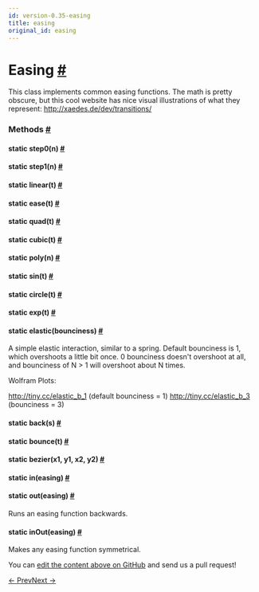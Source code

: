 ```yaml
---
id: version-0.35-easing
title: easing
original_id: easing
---
```

<a id="content"></a><h1><a class="anchor" name="easing"></a>Easing <a class="hash-link" href="docs/easing.html#easing">#</a></h1><div><div><p>This class implements common easing functions. The math is pretty obscure,
but this cool website has nice visual illustrations of what they represent:
<a href="http://xaedes.de/dev/transitions/">http://xaedes.de/dev/transitions/</a></p></div><span><h3><a class="anchor" name="methods"></a>Methods <a class="hash-link" href="docs/easing.html#methods">#</a></h3><div class="props"><div class="prop"><h4 class="methodTitle"><a class="anchor" name="step0"></a><span class="methodType">static </span>step0<span class="methodType">(n)</span> <a class="hash-link" href="docs/easing.html#step0">#</a></h4></div><div class="prop"><h4 class="methodTitle"><a class="anchor" name="step1"></a><span class="methodType">static </span>step1<span class="methodType">(n)</span> <a class="hash-link" href="docs/easing.html#step1">#</a></h4></div><div class="prop"><h4 class="methodTitle"><a class="anchor" name="linear"></a><span class="methodType">static </span>linear<span class="methodType">(t)</span> <a class="hash-link" href="docs/easing.html#linear">#</a></h4></div><div class="prop"><h4 class="methodTitle"><a class="anchor" name="ease"></a><span class="methodType">static </span>ease<span class="methodType">(t)</span> <a class="hash-link" href="docs/easing.html#ease">#</a></h4></div><div class="prop"><h4 class="methodTitle"><a class="anchor" name="quad"></a><span class="methodType">static </span>quad<span class="methodType">(t)</span> <a class="hash-link" href="docs/easing.html#quad">#</a></h4></div><div class="prop"><h4 class="methodTitle"><a class="anchor" name="cubic"></a><span class="methodType">static </span>cubic<span class="methodType">(t)</span> <a class="hash-link" href="docs/easing.html#cubic">#</a></h4></div><div class="prop"><h4 class="methodTitle"><a class="anchor" name="poly"></a><span class="methodType">static </span>poly<span class="methodType">(n)</span> <a class="hash-link" href="docs/easing.html#poly">#</a></h4></div><div class="prop"><h4 class="methodTitle"><a class="anchor" name="sin"></a><span class="methodType">static </span>sin<span class="methodType">(t)</span> <a class="hash-link" href="docs/easing.html#sin">#</a></h4></div><div class="prop"><h4 class="methodTitle"><a class="anchor" name="circle"></a><span class="methodType">static </span>circle<span class="methodType">(t)</span> <a class="hash-link" href="docs/easing.html#circle">#</a></h4></div><div class="prop"><h4 class="methodTitle"><a class="anchor" name="exp"></a><span class="methodType">static </span>exp<span class="methodType">(t)</span> <a class="hash-link" href="docs/easing.html#exp">#</a></h4></div><div class="prop"><h4 class="methodTitle"><a class="anchor" name="elastic"></a><span class="methodType">static </span>elastic<span class="methodType">(bounciness)</span> <a class="hash-link" href="docs/easing.html#elastic">#</a></h4><div><p>A simple elastic interaction, similar to a spring.  Default bounciness
is 1, which overshoots a little bit once.  0 bounciness doesn't overshoot
at all, and bounciness of N &gt; 1 will overshoot about N times.</p><p>Wolfram Plots:</p><p>  <a href="http://tiny.cc/elastic_b_1">http://tiny.cc/elastic_b_1</a> (default bounciness = 1)
  <a href="http://tiny.cc/elastic_b_3">http://tiny.cc/elastic_b_3</a> (bounciness = 3)</p></div></div><div class="prop"><h4 class="methodTitle"><a class="anchor" name="back"></a><span class="methodType">static </span>back<span class="methodType">(s)</span> <a class="hash-link" href="docs/easing.html#back">#</a></h4></div><div class="prop"><h4 class="methodTitle"><a class="anchor" name="bounce"></a><span class="methodType">static </span>bounce<span class="methodType">(t)</span> <a class="hash-link" href="docs/easing.html#bounce">#</a></h4></div><div class="prop"><h4 class="methodTitle"><a class="anchor" name="bezier"></a><span class="methodType">static </span>bezier<span class="methodType">(x1, y1, x2, y2)</span> <a class="hash-link" href="docs/easing.html#bezier">#</a></h4></div><div class="prop"><h4 class="methodTitle"><a class="anchor" name="in"></a><span class="methodType">static </span>in<span class="methodType">(easing)</span> <a class="hash-link" href="docs/easing.html#in">#</a></h4></div><div class="prop"><h4 class="methodTitle"><a class="anchor" name="out"></a><span class="methodType">static </span>out<span class="methodType">(easing)</span> <a class="hash-link" href="docs/easing.html#out">#</a></h4><div><p>Runs an easing function backwards.</p></div></div><div class="prop"><h4 class="methodTitle"><a class="anchor" name="inout"></a><span class="methodType">static </span>inOut<span class="methodType">(easing)</span> <a class="hash-link" href="docs/easing.html#inout">#</a></h4><div><p>Makes any easing function symmetrical.</p></div></div></div></span></div><p class="edit-page-block">You can <a target="_blank" href="https://github.com/facebook/react-native/blob/master/Libraries/Animated/src/Easing.js">edit the content above on GitHub</a> and send us a pull request!</p><div class="docs-prevnext"><a class="docs-prev" href="docs/dimensions.html#content">← Prev</a><a class="docs-next" href="docs/geolocation.html#content">Next →</a></div>